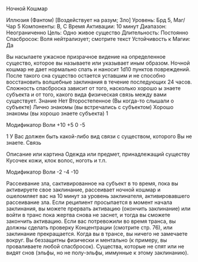 
Ночной Кошмар

Иллюзия (Фантом) [Воздействует на
разум; Зло]
Уровень: Брд 5, Маг/Чар 5
Компоненты: В, С
Время Активации: 10 минут
Диапазон: Неограниченно
Цель: Одно живое существо
Длительность: Постоянно
Спасбросок: Воля нейтрализует;
смотрите текст
Устойчивость к Магии: Да

Вы насылаете ужасное призрачное видение на определенное существо, которое
вы называете или указывает иным образом. Ночной кошмар не дает нормально
спать и наносит 1d10 пунктов повреждений. После такого сна существо остается уставшим и не способно восстановить волшебные заклинания в течение
последующих 24 часов. Сложность
спасброска зависит от того, насколько
хорошо ы знаете субъекта и от того, какого вида физическая связь между вами
существует.
Знание
Нет
Второстепенное (Вы
когда-то слышали о
субъекте)
Лично знакомы (вы
встречались с субъектом)
Хорошо знакомы (вы
хорошо знаете субъекта)
1

Модификатор
Воли
+10
+5
0
-5

1 У Вас должен быть какой-либо вид
связи с существом, которого Вы не знаете.
Связь

Описание или картина
Одежда или предмет,
принадлежащий существу
Кусочек кожи, клок волос,
ноготь и т.п.

Модификатор
Воли
-2
-4
-10

Рассеивание зла, сактивированное на
субъект в то время, пока вы активируете свое заклинание, рассеивает ночной
кошмар и ошеломляет вас на 10 минут
за уровень заклинателя, активировавшего рассеивание зла.
Если реципиент просыпается в момент начала заклинания, вы можете прервать активацию (окончить заклинание)
или войти в транс пока жертва снова не
заснет, и тогда вы сможете закончить активацию. Если вас потревожили во время транса, вы должны сделать проверку
Концентрации (смотрите стр. 76), или
заклинание прекращается.
Когда вы в трансе, вы ничего не замечаете вокруг. Вы беззащитны физически
и ментально (к примеру, вы проваливаете любой спасбросок).
Существа, которые не спят или не видят снов (эльфы, но не полу-эльфы, иммунные к этому заклинанию).